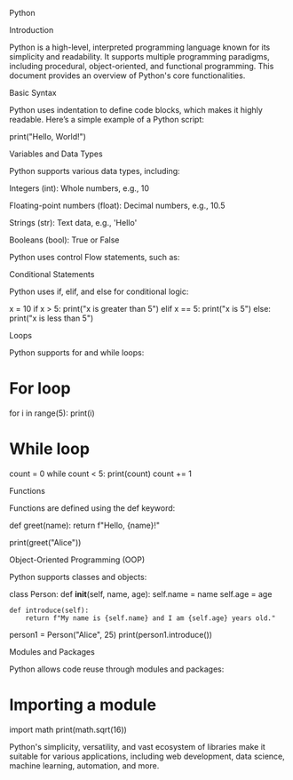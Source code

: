 Python

Introduction

Python is a high-level, interpreted programming language known for its simplicity and readability. 
It supports multiple programming paradigms, including procedural, object-oriented, 
and functional programming. This document provides an overview of Python's core functionalities.

Basic Syntax

Python uses indentation to define code blocks, which makes it highly readable. Here’s a simple example of a Python script:

print("Hello, World!")

Variables and Data Types

Python supports various data types, including:

Integers (int): Whole numbers, e.g., 10

Floating-point numbers (float): Decimal numbers, e.g., 10.5

Strings (str): Text data, e.g., 'Hello'

Booleans (bool): True or False


Python uses control Flow statements, such as:

Conditional Statements

Python uses if, elif, and else for conditional logic:

x = 10
if x > 5:
    print("x is greater than 5")
elif x == 5:
    print("x is 5")
else:
    print("x is less than 5")

Loops

Python supports for and while loops:

# For loop
for i in range(5):
    print(i)

# While loop
count = 0
while count < 5:
    print(count)
    count += 1

Functions

Functions are defined using the def keyword:

def greet(name):
    return f"Hello, {name}!"

print(greet("Alice"))


Object-Oriented Programming (OOP)

Python supports classes and objects:

class Person:
    def __init__(self, name, age):
        self.name = name
        self.age = age

    def introduce(self):
        return f"My name is {self.name} and I am {self.age} years old."

person1 = Person("Alice", 25)
print(person1.introduce())

Modules and Packages

Python allows code reuse through modules and packages:

# Importing a module
import math
print(math.sqrt(16))


Python's simplicity, versatility, and vast ecosystem of libraries make it suitable for various applications,
including web development, data science, machine learning, automation, and more.
